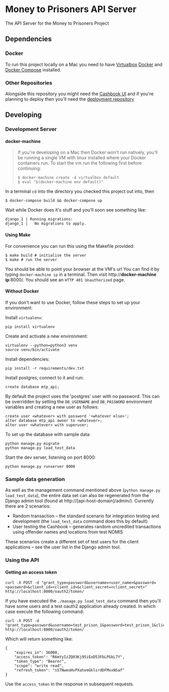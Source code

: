 # Money to Prisoners API Server
The API Server for the Money to Prisoners Project

## Dependencies
### Docker
To run this project locally on a Mac you need to have
[Virtualbox](https://www.virtualbox.org/wiki/Downloads)
[Docker](http://docs.docker.com/installation/mac/) and
[Docker Compose](https://docs.docker.com/compose/install/) installed.

### Other Repositories
Alongside this repository you might need the [Cashbook UI](https://github.com/ministryofjustice/money-to-prisoners-cashbook)
and if you're planning to deploy then you'll need the [deployment repository](https://github.com/ministryofjustice/money-to-prisoners-deploy)

## Developing
### Development Server
#### docker-machine
> If you're developing on a Mac then Docker won't run natively, you'll be running
> a single VM with linux installed where your Docker containers run. To start the vm
> run the following first before continuing:
> ```
> $ docker-machine create -d virtualbox default
> $ eval "$(docker-machine env default)"
> ```

In a terminal `cd` into the directory you checked this project out into, then

```
$ docker-compose build && docker-compose up
```

Wait while Docker does it's stuff and you'll soon see something like:

```
django_1 | Running migrations:
django_1 |   No migrations to apply.
```

#### Using Make

For convenience you can run this using the Makefile provided:

```shell
$ make build # initialise the server
$ make # run the server
```

You should be able to point your browser at the VM's url
You can find it by typing `docker-machine ip` in a terminal. Then visit http://**docker-machine ip**:8000/.
You should see an `HTTP 401 Unauthorized` page.


#### Without Docker

If you don't want to use Docker, follow these steps to set up your environment:

Install `virtualenv`:

```
pip install virtualenv
```

Create and activate a new environment:

```
virtualenv --python=python3 venv
source venv/bin/activate
```

Install dependencies:

```
pip install -r requirements/dev.txt
```

Install postgres, connect to it and run:

```
create database mtp_api;
```

By default the project uses the 'postgres' user with no password. This can be 
overridden by setting the `DB_USERNAME` and `DB_PASSWORD` environment variables
and creating a new user as follows:

```
create user <whatever> with password '<whatever else>';
alter database mtp_api owner to <whatever>;
alter user <whatever> with superuser;
```

To set up the database with sample data:

```
python manage.py migrate
python manage.py load_test_data
```

Start the dev server, listening on port 8000:

```
python manage.py runserver 8000
```

### Sample data generation
As well as the management command mentioned above (`python manage.py load_test_data`), the entire data set can also be regenerated from the Django admin tool (found at http://[api-host-domain]/admin/). Currently there are 2 scenarios:

* Random transaction – the standard scenario for integration testing and development (the `load_test_data` command does this by default)
* User testing the Cashbook – generates random uncredited transactions using offender names and locations from test NOMIS

These scenarios create a different set of test users for the client applications – see the user list in the Django admin tool.

### Using the API
#### Getting an access token
```
curl -X POST -d "grant_type=password&username=<user_name>&password=<password>&client_id=<client_id>&client_secret=<client_secret>" http://localhost:8000/oauth2/token/
```
If you have executed the `./manage.py load_test_data` command then you'll have
some users and a test oauth2 application already created. In which case execute the following command:

```
curl -X POST -d "grant_type=password&username=test_prison_1&password=test_prison_1&client_id=cashbook&client_secret=cashbook" http://localhost:8000/oauth2/token/
```
Which will return something like:

```
{
    "expires_in": 36000,
    "access_token": "R6mYyIzZQ03Kj95iEoD53FbLPGkL7Y",
    "token_type": "Bearer",
    "scope": "write read",
    "refresh_token": "s57NweoHvPXahvmGklsrdDFMxxNSaf"
}
```
Use the `access_token` in the response in subsequent requests.
